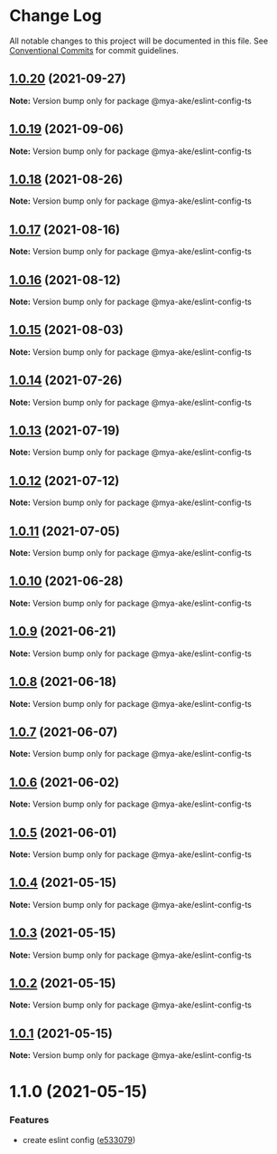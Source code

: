 # Change Log

All notable changes to this project will be documented in this file.
See [Conventional Commits](https://conventionalcommits.org) for commit guidelines.

## [1.0.20](https://github.com/mya-ake/shared/compare/@mya-ake/eslint-config-ts@1.0.19...@mya-ake/eslint-config-ts@1.0.20) (2021-09-27)

**Note:** Version bump only for package @mya-ake/eslint-config-ts

## [1.0.19](https://github.com/mya-ake/shared/compare/@mya-ake/eslint-config-ts@1.0.18...@mya-ake/eslint-config-ts@1.0.19) (2021-09-06)

**Note:** Version bump only for package @mya-ake/eslint-config-ts

## [1.0.18](https://github.com/mya-ake/shared/compare/@mya-ake/eslint-config-ts@1.0.17...@mya-ake/eslint-config-ts@1.0.18) (2021-08-26)

**Note:** Version bump only for package @mya-ake/eslint-config-ts

## [1.0.17](https://github.com/mya-ake/shared/compare/@mya-ake/eslint-config-ts@1.0.16...@mya-ake/eslint-config-ts@1.0.17) (2021-08-16)

**Note:** Version bump only for package @mya-ake/eslint-config-ts

## [1.0.16](https://github.com/mya-ake/shared/compare/@mya-ake/eslint-config-ts@1.0.15...@mya-ake/eslint-config-ts@1.0.16) (2021-08-12)

**Note:** Version bump only for package @mya-ake/eslint-config-ts

## [1.0.15](https://github.com/mya-ake/shared/compare/@mya-ake/eslint-config-ts@1.0.14...@mya-ake/eslint-config-ts@1.0.15) (2021-08-03)

**Note:** Version bump only for package @mya-ake/eslint-config-ts

## [1.0.14](https://github.com/mya-ake/shared/compare/@mya-ake/eslint-config-ts@1.0.13...@mya-ake/eslint-config-ts@1.0.14) (2021-07-26)

**Note:** Version bump only for package @mya-ake/eslint-config-ts

## [1.0.13](https://github.com/mya-ake/shared/compare/@mya-ake/eslint-config-ts@1.0.12...@mya-ake/eslint-config-ts@1.0.13) (2021-07-19)

**Note:** Version bump only for package @mya-ake/eslint-config-ts

## [1.0.12](https://github.com/mya-ake/shared/compare/@mya-ake/eslint-config-ts@1.0.11...@mya-ake/eslint-config-ts@1.0.12) (2021-07-12)

**Note:** Version bump only for package @mya-ake/eslint-config-ts

## [1.0.11](https://github.com/mya-ake/shared/compare/@mya-ake/eslint-config-ts@1.0.10...@mya-ake/eslint-config-ts@1.0.11) (2021-07-05)

**Note:** Version bump only for package @mya-ake/eslint-config-ts

## [1.0.10](https://github.com/mya-ake/shared/compare/@mya-ake/eslint-config-ts@1.0.9...@mya-ake/eslint-config-ts@1.0.10) (2021-06-28)

**Note:** Version bump only for package @mya-ake/eslint-config-ts

## [1.0.9](https://github.com/mya-ake/shared/compare/@mya-ake/eslint-config-ts@1.0.8...@mya-ake/eslint-config-ts@1.0.9) (2021-06-21)

**Note:** Version bump only for package @mya-ake/eslint-config-ts

## [1.0.8](https://github.com/mya-ake/shared/compare/@mya-ake/eslint-config-ts@1.0.7...@mya-ake/eslint-config-ts@1.0.8) (2021-06-18)

**Note:** Version bump only for package @mya-ake/eslint-config-ts

## [1.0.7](https://github.com/mya-ake/shared/compare/@mya-ake/eslint-config-ts@1.0.6...@mya-ake/eslint-config-ts@1.0.7) (2021-06-07)

**Note:** Version bump only for package @mya-ake/eslint-config-ts

## [1.0.6](https://github.com/mya-ake/shared/compare/@mya-ake/eslint-config-ts@1.0.5...@mya-ake/eslint-config-ts@1.0.6) (2021-06-02)

**Note:** Version bump only for package @mya-ake/eslint-config-ts

## [1.0.5](https://github.com/mya-ake/shared/compare/@mya-ake/eslint-config-ts@1.0.4...@mya-ake/eslint-config-ts@1.0.5) (2021-06-01)

**Note:** Version bump only for package @mya-ake/eslint-config-ts

## [1.0.4](https://github.com/mya-ake/shared/compare/@mya-ake/eslint-config-ts@1.0.3...@mya-ake/eslint-config-ts@1.0.4) (2021-05-15)

**Note:** Version bump only for package @mya-ake/eslint-config-ts

## [1.0.3](https://github.com/mya-ake/shared/compare/@mya-ake/eslint-config-ts@1.0.2...@mya-ake/eslint-config-ts@1.0.3) (2021-05-15)

**Note:** Version bump only for package @mya-ake/eslint-config-ts

## [1.0.2](https://github.com/mya-ake/shared/compare/@mya-ake/eslint-config-ts@1.0.1...@mya-ake/eslint-config-ts@1.0.2) (2021-05-15)

**Note:** Version bump only for package @mya-ake/eslint-config-ts

## [1.0.1](https://github.com/mya-ake/shared/compare/@mya-ake/eslint-config-ts@1.1.0...@mya-ake/eslint-config-ts@1.0.1) (2021-05-15)

**Note:** Version bump only for package @mya-ake/eslint-config-ts

# 1.1.0 (2021-05-15)

### Features

- create eslint config ([e533079](https://github.com/mya-ake/shared/commit/e53307987fc4f42093512417e2e707e1cee74a1d))

